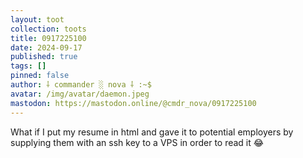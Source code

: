 ```yaml
---
layout: toot
collection: toots
title: 0917225100
date: 2024-09-17
published: true
tags: []
pinned: false
author: ⸸ commander ░ nova ⸸ :~$
avatar: /img/avatar/daemon.jpeg
mastodon: https://mastodon.online/@cmdr_nova/0917225100
---
```


What if I put my resume in html and gave it to potential employers by supplying them with an ssh key to a VPS in order to read it 😂
